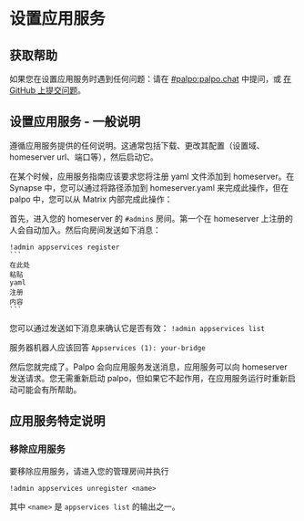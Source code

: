 # 设置应用服务

## 获取帮助

如果您在设置应用服务时遇到任何问题：请在 [#palpo:palpo.chat](https://matrix.to/#/#palpo:palpo.chat) 中提问，或 [在 GitHub 上提交问题](https://github.com/palpo-im/palpo/issues/new)。

## 设置应用服务 - 一般说明

遵循应用服务提供的任何说明。这通常包括下载、更改其配置（设置域、homeserver url、端口等），然后启动它。

在某个时候，应用服务指南应该要求您将注册 yaml 文件添加到 homeserver。在 Synapse 中，您可以通过将路径添加到 homeserver.yaml 来完成此操作，但在 palpo 中，您可以从 Matrix 内部完成此操作：

首先，进入您的 homeserver 的 `#admins` 房间。第一个在 homeserver 上注册的人会自动加入。然后向房间发送如下消息：

    !admin appservices register
    ```
    在此处
    粘贴
    yaml
    注册
    内容
    ```

您可以通过发送如下消息来确认它是否有效：
`!admin appservices list`

服务器机器人应该回答 `Appservices (1): your-bridge`

然后您就完成了。Palpo 会向应用服务发送消息，应用服务可以向 homeserver 发送请求。您无需重新启动 palpo，但如果它不起作用，在应用服务运行时重新启动可能会有所帮助。

## 应用服务特定说明

### 移除应用服务

要移除应用服务，请进入您的管理房间并执行

`!admin appservices unregister <name>`

其中 `<name>` 是 `appservices list` 的输出之一。